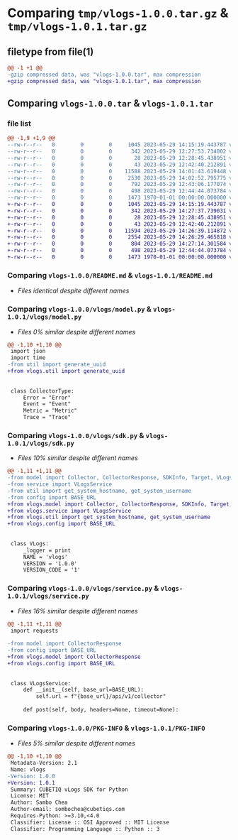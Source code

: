 # Comparing `tmp/vlogs-1.0.0.tar.gz` & `tmp/vlogs-1.0.1.tar.gz`

## filetype from file(1)

```diff
@@ -1 +1 @@
-gzip compressed data, was "vlogs-1.0.0.tar", max compression
+gzip compressed data, was "vlogs-1.0.1.tar", max compression
```

## Comparing `vlogs-1.0.0.tar` & `vlogs-1.0.1.tar`

### file list

```diff
@@ -1,9 +1,9 @@
--rw-r--r--   0        0        0     1045 2023-05-29 14:15:19.443787 vlogs-1.0.0/README.md
--rw-r--r--   0        0        0      342 2023-05-29 12:27:53.734002 vlogs-1.0.0/pyproject.toml
--rw-r--r--   0        0        0       28 2023-05-29 12:28:45.438951 vlogs-1.0.0/vlogs/__init__.py
--rw-r--r--   0        0        0       43 2023-05-29 12:42:40.212891 vlogs-1.0.0/vlogs/config.py
--rw-r--r--   0        0        0    11588 2023-05-29 14:01:43.619448 vlogs-1.0.0/vlogs/model.py
--rw-r--r--   0        0        0     2530 2023-05-29 14:02:52.795775 vlogs-1.0.0/vlogs/sdk.py
--rw-r--r--   0        0        0      792 2023-05-29 12:43:06.177074 vlogs-1.0.0/vlogs/service.py
--rw-r--r--   0        0        0      498 2023-05-29 12:44:44.073784 vlogs-1.0.0/vlogs/util.py
--rw-r--r--   0        0        0     1473 1970-01-01 00:00:00.000000 vlogs-1.0.0/PKG-INFO
+-rw-r--r--   0        0        0     1045 2023-05-29 14:15:19.443787 vlogs-1.0.1/README.md
+-rw-r--r--   0        0        0      342 2023-05-29 14:27:37.739031 vlogs-1.0.1/pyproject.toml
+-rw-r--r--   0        0        0       28 2023-05-29 12:28:45.438951 vlogs-1.0.1/vlogs/__init__.py
+-rw-r--r--   0        0        0       43 2023-05-29 12:42:40.212891 vlogs-1.0.1/vlogs/config.py
+-rw-r--r--   0        0        0    11594 2023-05-29 14:26:39.114872 vlogs-1.0.1/vlogs/model.py
+-rw-r--r--   0        0        0     2554 2023-05-29 14:26:29.465818 vlogs-1.0.1/vlogs/sdk.py
+-rw-r--r--   0        0        0      804 2023-05-29 14:27:14.301584 vlogs-1.0.1/vlogs/service.py
+-rw-r--r--   0        0        0      498 2023-05-29 12:44:44.073784 vlogs-1.0.1/vlogs/util.py
+-rw-r--r--   0        0        0     1473 1970-01-01 00:00:00.000000 vlogs-1.0.1/PKG-INFO
```

### Comparing `vlogs-1.0.0/README.md` & `vlogs-1.0.1/README.md`

 * *Files identical despite different names*

### Comparing `vlogs-1.0.0/vlogs/model.py` & `vlogs-1.0.1/vlogs/model.py`

 * *Files 0% similar despite different names*

```diff
@@ -1,10 +1,10 @@
 import json
 import time
-from util import generate_uuid
+from vlogs.util import generate_uuid
 
 
 class CollectorType:
     Error = "Error"
     Event = "Event"
     Metric = "Metric"
     Trace = "Trace"
```

### Comparing `vlogs-1.0.0/vlogs/sdk.py` & `vlogs-1.0.1/vlogs/sdk.py`

 * *Files 10% similar despite different names*

```diff
@@ -1,11 +1,11 @@
-from model import Collector, CollectorResponse, SDKInfo, Target, VLogsOptions
-from service import VLogsService
-from util import get_system_hostname, get_system_username
-from config import BASE_URL
+from vlogs.model import Collector, CollectorResponse, SDKInfo, Target, VLogsOptions
+from vlogs.service import VLogsService
+from vlogs.util import get_system_hostname, get_system_username
+from vlogs.config import BASE_URL
 
 
 class VLogs:
     _logger = print
     NAME = 'vlogs'
     VERSION = '1.0.0'
     VERSION_CODE = '1'
```

### Comparing `vlogs-1.0.0/vlogs/service.py` & `vlogs-1.0.1/vlogs/service.py`

 * *Files 16% similar despite different names*

```diff
@@ -1,11 +1,11 @@
 import requests
 
-from model import CollectorResponse
-from config import BASE_URL
+from vlogs.model import CollectorResponse
+from vlogs.config import BASE_URL
 
 
 class VLogsService:
     def __init__(self, base_url=BASE_URL):
         self.url = f"{base_url}/api/v1/collector"
 
     def post(self, body, headers=None, timeout=None):
```

### Comparing `vlogs-1.0.0/PKG-INFO` & `vlogs-1.0.1/PKG-INFO`

 * *Files 5% similar despite different names*

```diff
@@ -1,10 +1,10 @@
 Metadata-Version: 2.1
 Name: vlogs
-Version: 1.0.0
+Version: 1.0.1
 Summary: CUBETIQ vLogs SDK for Python
 License: MIT
 Author: Sambo Chea
 Author-email: sombochea@cubetiqs.com
 Requires-Python: >=3.10,<4.0
 Classifier: License :: OSI Approved :: MIT License
 Classifier: Programming Language :: Python :: 3
```

